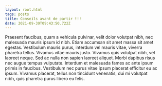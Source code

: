 ```yaml
---
layout: root.html
tags: posts
title: Conseils avant de partir !!!
date: 2021-09-30T09:43:50.722Z
---
```

Praesent faucibus, quam a vehicula pulvinar, velit dolor volutpat nibh, nec malesuada mauris ipsum id nibh. Etiam accumsan sit amet massa sit amet egestas. Vestibulum mauris purus, interdum vel mauris vitae, viverra pharetra tellus. Vivamus vitae mauris justo. Vivamus quis volutpat nibh, vel laoreet neque. Sed ac nulla non sapien laoreet aliquet. Morbi dapibus risus nec augue tempus vulputate. Interdum et malesuada fames ac ante ipsum primis in faucibus. Vestibulum nec purus vitae ipsum placerat efficitur eu ac ipsum. Vivamus placerat, tellus non tincidunt venenatis, dui mi volutpat nibh, quis pharetra purus libero eu felis.